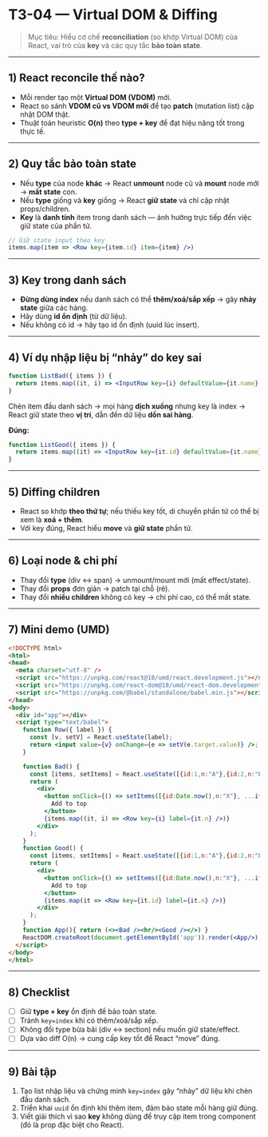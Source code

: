 # T3-04 — Virtual DOM & Diffing

> Mục tiêu: Hiểu cơ chế **reconciliation** (so khớp Virtual DOM) của React, vai trò của **key** và các quy tắc **bảo toàn state**.

---

## 1) React reconcile thế nào?
- Mỗi render tạo một **Virtual DOM (VDOM)** mới.
- React so sánh **VDOM cũ vs VDOM mới** để tạo **patch** (mutation list) cập nhật DOM thật.
- Thuật toán heuristic **O(n)** theo **type + key** để đạt hiệu năng tốt trong thực tế.

---

## 2) Quy tắc bảo toàn state
- Nếu **type** của node **khác** → React **unmount** node cũ và **mount** node mới → **mất state** con.
- Nếu **type** giống và **key** giống → React **giữ state** và chỉ cập nhật props/children.
- **Key** là **danh tính** item trong danh sách — ảnh hưởng trực tiếp đến việc giữ state của phần tử.

```jsx
// Giữ state input theo key
items.map(item => <Row key={item.id} item={item} />)
```

---

## 3) Key trong danh sách
- **Đừng dùng index** nếu danh sách có thể **thêm/xoá/sắp xếp** → gây **nhảy state** giữa các hàng.
- Hãy dùng **id ổn định** (từ dữ liệu).  
- Nếu không có id → hãy tạo id ổn định (uuid lúc insert).

---

## 4) Ví dụ nhập liệu bị “nhảy” do key sai
```jsx
function ListBad({ items }) {
  return items.map((it, i) => <InputRow key={i} defaultValue={it.name} />);
}
```
Chèn item đầu danh sách → mọi hàng **dịch xuống** nhưng key là index → React giữ state theo **vị trí**, dẫn đến dữ liệu **dồn sai hàng**.

**Đúng:**
```jsx
function ListGood({ items }) {
  return items.map((it) => <InputRow key={it.id} defaultValue={it.name} />);
}
```

---

## 5) Diffing children
- React so khớp **theo thứ tự**; nếu thiếu key tốt, di chuyển phần tử có thể bị xem là **xoá + thêm**.
- Với key đúng, React hiểu **move** và **giữ state** phần tử.

---

## 6) Loại node & chi phí
- Thay đổi **type** (div ↔ span) → unmount/mount mới (mất effect/state).
- Thay đổi **props** đơn giản → patch tại chỗ (rẻ).
- Thay đổi **nhiều children** không có key → chi phí cao, có thể mất state.

---

## 7) Mini demo (UMD)
```html
<!DOCTYPE html>
<html>
<head>
  <meta charset="utf-8" />
  <script src="https://unpkg.com/react@18/umd/react.development.js"></script>
  <script src="https://unpkg.com/react-dom@18/umd/react-dom.development.js"></script>
  <script src="https://unpkg.com/@babel/standalone/babel.min.js"></script>
</head>
<body>
  <div id="app"></div>
  <script type="text/babel">
    function Row({ label }) {
      const [v, setV] = React.useState(label);
      return <input value={v} onChange={e => setV(e.target.value)} />;
    }

    function Bad() {
      const [items, setItems] = React.useState([{id:1,n:"A"},{id:2,n:"B"},{id:3,n:"C"}]);
      return (
        <div>
          <button onClick={() => setItems([{id:Date.now(),n:"X"}, ...items])}>
            Add to top
          </button>
          {items.map((it, i) => <Row key={i} label={it.n} />)}
        </div>
      );
    }
    function Good() {
      const [items, setItems] = React.useState([{id:1,n:"A"},{id:2,n:"B"},{id:3,n:"C"}]);
      return (
        <div>
          <button onClick={() => setItems([{id:Date.now(),n:"X"}, ...items])}>
            Add to top
          </button>
          {items.map(it => <Row key={it.id} label={it.n} />)}
        </div>
      );
    }
    function App(){ return (<><Bad /><hr/><Good /></>) }
    ReactDOM.createRoot(document.getElementById('app')).render(<App/>);
  </script>
</body>
</html>
```

---

## 8) Checklist
- [ ] Giữ **type + key** ổn định để bảo toàn state.
- [ ] Tránh `key=index` khi có thêm/xoá/sắp xếp.
- [ ] Không đổi type bừa bãi (div ↔ section) nếu muốn giữ state/effect.
- [ ] Dựa vào diff O(n) → cung cấp key tốt để React “move” đúng.

---

## 9) Bài tập
1. Tạo list nhập liệu và chứng minh `key=index` gây “nhảy” dữ liệu khi chèn đầu danh sách.
2. Triển khai `uuid` ổn định khi thêm item, đảm bảo state mỗi hàng giữ đúng.
3. Viết giải thích vì sao **key** không dùng để truy cập item trong component (đó là prop đặc biệt cho React).